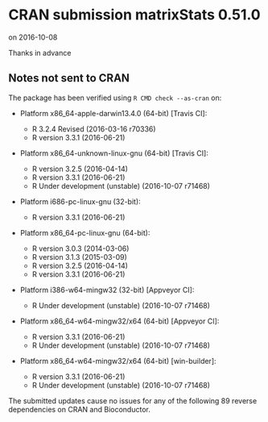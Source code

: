 # CRAN submission matrixStats 0.51.0
on 2016-10-08

Thanks in advance


## Notes not sent to CRAN
The package has been verified using `R CMD check --as-cran` on:

* Platform x86_64-apple-darwin13.4.0 (64-bit) [Travis CI]:
  - R 3.2.4 Revised (2016-03-16 r70336)
  - R version 3.3.1 (2016-06-21)

* Platform x86_64-unknown-linux-gnu (64-bit) [Travis CI]:
  - R version 3.2.5 (2016-04-14)
  - R version 3.3.1 (2016-06-21)
  - R Under development (unstable) (2016-10-07 r71468)

* Platform i686-pc-linux-gnu (32-bit):
  - R version 3.3.1 (2016-06-21)

* Platform x86_64-pc-linux-gnu (64-bit):
  - R version 3.0.3 (2014-03-06)
  - R version 3.1.3 (2015-03-09)
  - R version 3.2.5 (2016-04-14)
  - R version 3.3.1 (2016-06-21)

* Platform i386-w64-mingw32 (32-bit) [Appveyor CI]:
  - R Under development (unstable) (2016-10-07 r71468)

* Platform x86_64-w64-mingw32/x64 (64-bit) [Appveyor CI]:
  - R version 3.3.1 (2016-06-21)
  - R Under development (unstable) (2016-10-07 r71468)
 
* Platform x86_64-w64-mingw32/x64 (64-bit) [win-builder]:
  - R version 3.3.1 (2016-06-21)
  - R Under development (unstable) (2016-10-07 r71468)

The submitted updates cause no issues for any of the following
89 reverse dependencies on CRAN and Bioconductor.
